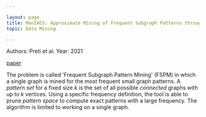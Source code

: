 ```yaml
---

layout: page
title: ManIACS: Approximate Mining of Frequent Subgraph Patterns through Sampling
topic: Data Mining

---
```


Authors: Preti et al.
Year: 2021

[paper](https://dl.acm.org/doi/pdf/10.1145/3447548.3467344)


The problem is called 'Frequent Subgraph Pattern Mining' (FSPM) in which a single graph is mined for the most frequent small graph patterns. 
A *pattern set* for a fixed size $k$ is the set of all possible *connected* graphs with up to $k$ vertices.
Using a specific frequency definition, the tool is able to prune *pattern space* to compute exact patterns with a large frequency.
The algorithm is limited to working on a single graph.


